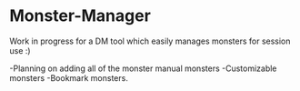 # Monster-Manager

Work in progress for a DM tool which easily manages monsters for session use :)

-Planning on adding all of the monster manual monsters
-Customizable monsters
-Bookmark monsters. 

